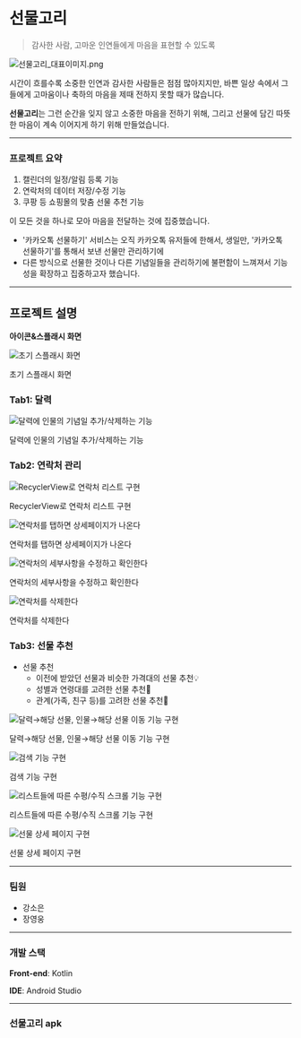 # 선물고리

> 감사한 사람, 고마운 인연들에게 마음을 표현할 수 있도록
> 

![선물고리_대표이미지.png](https://prod-files-secure.s3.us-west-2.amazonaws.com/f6cb388f-3934-47d6-9928-26d2e10eb0fc/da117a2c-e012-4576-b7d2-f01906bf3da5/%EC%84%A0%EB%AC%BC%EA%B3%A0%EB%A6%AC_%EB%8C%80%ED%91%9C%EC%9D%B4%EB%AF%B8%EC%A7%80.png)

시간이 흐를수록 소중한 인연과 감사한 사람들은 점점 많아지지만,
바쁜 일상 속에서 그들에게 고마움이나 축하의 마음을 제때 전하지 못할 때가 많습니다.

**선물고리**는 그런 순간을 잊지 않고 소중한 마음을 전하기 위해,
그리고 선물에 담긴 따뜻한 마음이 계속 이어지게 하기 위해 만들었습니다.

---

### 프로젝트 요약

1. 캘린더의 일정/알림 등록 기능
2. 연락처의 데이터 저장/수정 기능
3. 쿠팡 등 쇼핑몰의 맞춤 선물 추천 기능

이 모든 것을 하나로 모아 마음을 전달하는 것에 집중했습니다.

- '카카오톡 선물하기' 서비스는 오직 카카오톡 유저들에 한해서, 생일만, '카카오톡 선물하기'를 통해서 보낸 선물만 관리하기에
- 다른 방식으로 선물한 것이나 다른 기념일들을 관리하기에 불편함이 느껴져서 기능성을 확장하고 집중하고자 했습니다.

---

## 프로젝트 설명

**아이콘&스플래시 화면**

![초기 스플래시 화면](https://prod-files-secure.s3.us-west-2.amazonaws.com/f6cb388f-3934-47d6-9928-26d2e10eb0fc/2007c3ed-19e4-4592-933d-0968f6f14df0/GiftGori_splash-ezgif.com-video-to-gif-converter.gif)

초기 스플래시 화면

### Tab1: 달력

![달력에 인물의 기념일 추가/삭제하는 기능](https://prod-files-secure.s3.us-west-2.amazonaws.com/f6cb388f-3934-47d6-9928-26d2e10eb0fc/0386cf11-8fb7-49da-8911-a10ebb8012b7/GiftGori_Calendar-ezgif.com-video-to-gif-converter.gif)

달력에 인물의 기념일 추가/삭제하는 기능

### Tab2: 연락처 관리

![RecyclerView로 연락처 리스트 구현](https://prod-files-secure.s3.us-west-2.amazonaws.com/f6cb388f-3934-47d6-9928-26d2e10eb0fc/3a7726ff-5c1e-4820-b5c5-5554304c982f/GiftGori_contactscroll-ezgif.com-optimize.gif)

RecyclerView로 연락처 리스트 구현

![연락처를 탭하면 상세페이지가 나온다](https://prod-files-secure.s3.us-west-2.amazonaws.com/f6cb388f-3934-47d6-9928-26d2e10eb0fc/496e7847-9390-4599-b323-9d84cce057e5/GiftGori_detail-ezgif.com-video-to-gif-converter.gif)

연락처를 탭하면 상세페이지가 나온다

![연락처의 세부사항을 수정하고 확인한다](https://prod-files-secure.s3.us-west-2.amazonaws.com/f6cb388f-3934-47d6-9928-26d2e10eb0fc/8dcf47d0-25e8-4e92-990e-2c92191da82d/GiftGori_edit-ezgif.com-video-to-gif-converter.gif)

연락처의 세부사항을 수정하고 확인한다

![연락처를 삭제한다](https://prod-files-secure.s3.us-west-2.amazonaws.com/f6cb388f-3934-47d6-9928-26d2e10eb0fc/bf10083b-f183-4503-b3e7-02e9ff213668/GiftGori_delete-ezgif.com-video-to-gif-converter.gif)

연락처를 삭제한다

### Tab3: 선물 추천

- 선물 추천
    - 이전에 받았던 선물과 비슷한 가격대의 선물 추천💡
    - 성별과 연령대를 고려한 선물 추천💝
    - 관계(가족, 친구 등)를 고려한 선물 추천🌟

![달력→해당 선물, 인물→해당 선물 이동 기능 구현](https://prod-files-secure.s3.us-west-2.amazonaws.com/f6cb388f-3934-47d6-9928-26d2e10eb0fc/1183422e-9ff3-41e8-8dcd-4defed8f4944/GiftGori_Recommendation-ezgif.com-video-to-gif-converter.gif)

달력→해당 선물, 인물→해당 선물 이동 기능 구현

![검색 기능 구현](https://prod-files-secure.s3.us-west-2.amazonaws.com/f6cb388f-3934-47d6-9928-26d2e10eb0fc/78d7a2c1-510f-480d-bd6d-152af3149807/GiftGori_search-ezgif.com-video-to-gif-converter_(1).gif)

검색 기능 구현

![리스트들에 따른 수평/수직 스크롤 기능 구현](https://prod-files-secure.s3.us-west-2.amazonaws.com/f6cb388f-3934-47d6-9928-26d2e10eb0fc/821900fd-eae4-4e13-b828-4494c9e62a96/GiftGori_scroll-ezgif.com-video-to-gif-converter.gif)

리스트들에 따른 수평/수직 스크롤 기능 구현

![선물 상세 페이지 구현](https://prod-files-secure.s3.us-west-2.amazonaws.com/f6cb388f-3934-47d6-9928-26d2e10eb0fc/e58c5669-ddf3-4959-b31f-a38824af8274/GiftGori_giftDetail-ezgif.com-video-to-gif-converter.gif)

선물 상세 페이지 구현

---

### 팀원

- 강소은
- 장영웅

---

### 개발 스택

**Front-end**: Kotlin

**IDE**: Android Studio

---

### 선물고리 apk

[](https://drive.google.com/file/d/1TSUIOvX9l4dT3Tr4XgPNshth_kyJnRhE/view?usp=drive_link)
